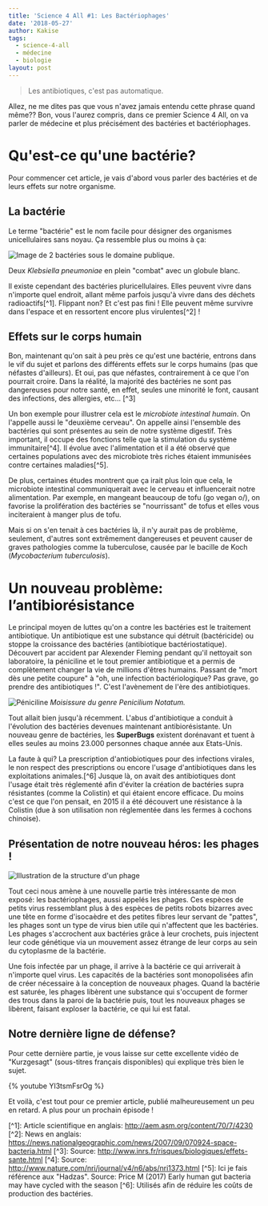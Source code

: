 ```yaml
---
title: 'Science 4 All #1: Les Bactériophages'
date: '2018-05-27'
author: Kakise
tags:
  - science-4-all
  - médecine
  - biologie
layout: post
---
```

> Les antibiotiques, c'est pas automatique.

Allez, ne me dites pas que vous n'avez jamais entendu cette phrase quand même?? Bon, vous l'aurez compris, dans ce premier Science 4 All, on va parler de médecine et plus précisément des bactéries et bactériophages.

# Qu'est-ce qu'une bactérie?

Pour commencer cet article, je vais d'abord vous parler des bactéries et de leurs effets sur notre organisme.

## La bactérie

Le terme "bactérie" est le nom facile pour désigner des organismes unicellulaires sans noyau. Ça ressemble plus ou moins à ça:

![Image de 2 bactéries sous le domaine publique.](/images/multidrug-resistant_klebsiella_pneumoniaeand_neutrophil.bmp.jpg)

Deux _Klebsiella pneumoniae_ en plein "combat" avec un globule blanc.

Il existe cependant des bactéries pluricellulaires. Elles peuvent vivre dans n'importe quel endroit, allant même parfois jusqu'à vivre dans des déchets radioactifs\[^1]. Flippant non? Et c'est pas fini ! Elle peuvent même survivre dans l'espace et en ressortent encore plus virulentes\[^2] !

## Effets sur le corps humain

Bon, maintenant qu'on sait à peu près ce qu'est une bactérie, entrons dans le vif du sujet et parlons des différents effets sur le corps humains (pas que néfastes d'ailleurs). Et oui, pas que néfastes, contrairement à ce que l'on pourrait croire. Dans la réalité, la majorité des bactéries ne sont pas dangereuses pour notre santé, en effet, seules une minorité le font, causant des infections, des allergies, etc... \[^3]

Un bon exemple pour illustrer cela est le _microbiote intestinal humain_. On l'appelle aussi le "deuxième cerveau". On appelle ainsi l'ensemble des bactéries qui sont présentes au sein de notre système digestif. Très important, il occupe des fonctions telle que la stimulation du système immunitaire\[^4]. Il évolue avec l'alimentation et il a été observé que certaines populations avec des microbiote très riches étaient immunisées contre certaines maladies\[^5].

De plus, certaines études montrent que ça irait plus loin que cela, le microbiote intestinal communiquerait avec le cerveau et influencerait notre alimentation. Par exemple, en mangeant beaucoup de tofu (go vegan o/), on favorise la prolifération des bactéries se "nourrissant" de tofus et elles vous inciteraient à manger plus de tofu.

Mais si on s'en tenait à ces bactéries là, il n'y aurait pas de problème, seulement, d'autres sont extrêmement dangereuses et peuvent causer de graves pathologies comme la tuberculose, causée par le bacille de Koch (_Mycobacterium tuberculosis_).

# Un nouveau problème: l’antibiorésistance

Le principal moyen de luttes qu'on a contre les bactéries est le traitement antibiotique. Un antibiotique est une substance qui détruit (bactéricide) ou stoppe la croissance des bactéries (antibiotique bactériostatique). Découvert par accident par Alexender Fleming pendant qu'il nettoyait son laboratoire, la péniciline et le tout premier antibiotique et a permis de complètement changer la vie de millions d'êtres humains. Passant de "mort dès une petite coupure" à "oh, une infection bactériologique? Pas grave, go prendre des antibiotiques !". C'est l'avènement de l'ère des antibiotiques.

![Péniciline](/images/1007270-moisissure_du_genre_penicillium_notatum.jpg)
_Moisissure du genre Penicilium Notatum._

Tout allait bien jusqu'à récemment. L'abus d'antibiotique a conduit à l'évolution des bactéries devenues maintenant antibiorésistante. Un nouveau genre de bactéries, les **SuperBugs** existent dorénavant et tuent à elles seules au moins 23.000 personnes chaque année aux Etats-Unis.

La faute à qui? La prescription d'antiobiotiques pour des infections virales, le non respect des prescriptions ou encore l'usage d'antibiotiques dans les exploitations animales.\[^6] Jusque là, on avait des antibiotiques dont l'usage était très réglementé afin d'éviter la création de bactéries supra résistantes (comme la Colistin) et qui étaient encore efficace. Du moins c'est ce que l'on pensait, en 2015 il a été découvert une résistance à la Colistin (due à son utilisation non réglementée dans les fermes à cochons chinoise).

## Présentation de notre nouveau héros: les phages !

![Illustration de la structure d'un phage](/images/structure-bacteriophage.jpg)

Tout ceci nous amène à une nouvelle partie très intéressante de mon exposé: les bactériophages, aussi appelés les phages. Ces espèces de petits virus ressemblant plus à des espèces de petits robots bizarres avec une tête en forme d'isocaèdre et des petites fibres leur servant de "pattes", les phages sont un type de virus bien utile qui n'affectent que les bactéries. Les phages s'accrochent aux bactéries grâce à leur crochets, puis injectent leur code génétique via un mouvement assez étrange de leur corps au sein du cytoplasme de la bactérie.

Une fois infectée par un phage, il arrive à la bactérie ce qui arriverait à n'importe quel virus. Les capacités de la bactéries sont monopolisées afin de créer nécessaire à la conception de nouveaux phages. Quand la bactérie est saturée, les phages libèrent une substance qui s'occupent de former des trous dans la paroi de la bactérie puis, tout les nouveaux phages se libèrent, faisant exploser la bactérie, ce qui lui est fatal.

## Notre dernière ligne de défense?

Pour cette dernière partie, je vous laisse sur cette excellente vidéo de "Kurzgesagt" (sous-titres français disponibles) qui explique très bien le sujet.

{% youtube YI3tsmFsrOg %}

Et voilà, c'est tout pour ce premier article, publié malheureusement un peu en retard. A plus pour un prochain épisode !

\[^1]: Article scientifique en anglais: <http://aem.asm.org/content/70/7/4230>
\[^2]: News en anglais: <https://news.nationalgeographic.com/news/2007/09/070924-space-bacteria.html>
\[^3]: Source: <http://www.inrs.fr/risques/biologiques/effets-sante.html>
\[^4]: Source: <http://www.nature.com/nri/journal/v4/n6/abs/nri1373.html>
\[^5]: Ici je fais référence aux "Hadzas". Source: Price M (2017) Early human gut bacteria may have cycled with the season
\[^6]: Utilisés afin de réduire les coûts de production des bactéries.
